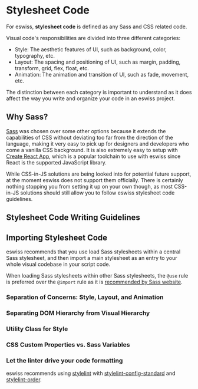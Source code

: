 # Stylesheet Code

For eswiss, **stylesheet code** is defined as any Sass and CSS related code.

Visual code's responsibilities are divided into three different categories:

- Style: The aesthetic features of UI, such as background, color, typography, etc.
- Layout: The spacing and positioning of UI, such as margin, padding, transform, grid, flex, float, etc.
- Animation: The animation and transition of UI, such as fade, movement, etc.

The distinction between each category is important to understand as it does affect the way you write and organize your code in an eswiss project.

## Why Sass?

[Sass](https://sass-lang.com) was chosen over some other options because it extends the capabilities of CSS without deviating too far from the direction of the language, making it very easy to pick up for designers and developers who come a vanilla CSS background. It is also extremely easy to setup with [Create React App](https://create-react-app.dev), which is a popular toolchain to use with eswiss since React is the supported JavaScript library.

While CSS-in-JS solutions are being looked into for potential future support, at the moment eswiss does not support them officially. There is certainly nothing stopping you from setting it up on your own though, as most CSS-in-JS solutions should still allow you to follow eswiss stylesheet code guidelines.

## Stylesheet Code Writing Guidelines

## Importing Stylesheet Code

eswiss recommends that you use load Sass stylesheets within a central Sass stylesheet, and then import a main stylesheet as an entry to your whole visual codebase in your script code.

When loading Sass stylesheets within other Sass stylesheets, the `@use` rule is preferred over the `@import` rule as it is [recommended by Sass website](https://sass-lang.com/documentation/at-rules/use).

### Separation of Concerns: Style, Layout, and Animation

### Separating DOM Hierarchy from Visual Hierarchy

### Utility Class for Style

### CSS Custom Properties vs. Sass Variables

### Let the linter drive your code formatting

eswiss recommends using [stylelint](https://stylelint.io) with [stylelint-config-standard](https://github.com/stylelint/stylelint-config-standard) and [stylelint-order](https://github.com/hudochenkov/stylelint-order).

